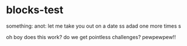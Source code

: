 # blocks-test
something:
anot:
let me take you out on a date
ss
adad
one more times
s

oh boy does this work?
do we get pointless challenges?
pewpewpew!!

